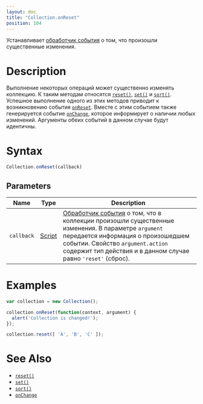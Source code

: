 ```yaml
---
layout: doc
title: "Collection.onReset"
position: 104
---
```


Устанавливает [обработчик события](../../Script/) о том, что произошли существенные изменения.

# Description

Выполнение некоторых операций может существенно изменять коллекцию. К таким методам относятся
[`reset()`](../Collection.reset/), [`set()`](../Collection.set/) и [`sort()`](../Collection.sort/).
Успешное выполнение одного из этих методов приводит к возникновению события [`onReset`](../Collection.onReset/).
Вместе с этим событием также генерируется событие [`onChange`](../Collection.onChange/), которое
информирует о наличии любых изменений. Аргументы обеих событий в данном случае будут идентичны.

# Syntax

```js
Collection.onReset(callback)
```

## Parameters

|Name|Type|Description|
|----|----|-----------|
|`callback`|[Script](../../Script/)|[Обработчик события](../../Script/) о том, что в коллекции произошли существенные изменения. В параметре `argument` передается информация о произошедшем событии. Свойство `argument.action` содержит тип действия и в данном случае равно `'reset'` (сброс).|

# Examples

```js
var collection = new Collection();

collection.onReset(function(context, argument) {
  alert('Collection is changed!');
});

collection.reset([ 'A', 'B', 'C' ]);
```

# See Also

* [`reset()`](../Collection.reset/)
* [`set()`](../Collection.set/)
* [`sort()`](../Collection.sort/)
* [`onChange`](../Collection.onChange/)
